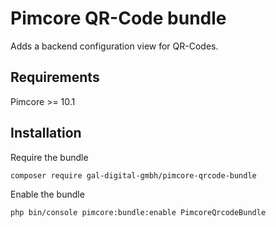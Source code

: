 # Pimcore QR-Code bundle

Adds a backend configuration view for QR-Codes.

## Requirements

Pimcore >= 10.1

## Installation

Require the bundle

```bash
composer require gal-digital-gmbh/pimcore-qrcode-bundle
```

Enable the bundle

```bash
php bin/console pimcore:bundle:enable PimcoreQrcodeBundle
```
